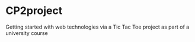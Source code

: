 # CP2project
Getting started with web technologies via a Tic Tac Toe project as part of a university course
